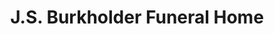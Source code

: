 ---
title: "J.S. Burkholder Funeral Home"
url: /allentown/j-s-burkholder-funeral-home/
shop: funeral directors
---